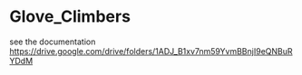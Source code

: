 # Glove_Climbers

see the documentation 
https://drive.google.com/drive/folders/1ADJ_B1xv7nm59YvmBBnjI9eQNBuRYDdM
